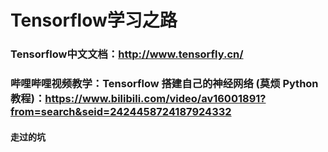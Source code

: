 # Tensorflow学习之路
### Tensorflow中文文档：http://www.tensorfly.cn/ 
### 哔哩哔哩视频教学：Tensorflow 搭建自己的神经网络 (莫烦 Python 教程)：https://www.bilibili.com/video/av16001891?from=search&seid=2424458724187924332

#### 走过的坑
